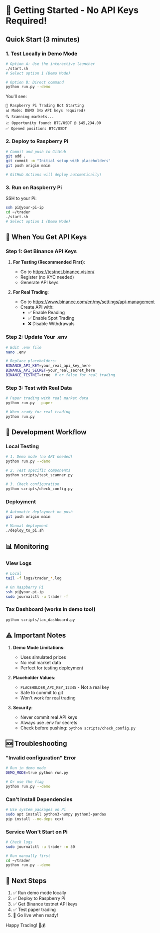 # 🚀 Getting Started - No API Keys Required!

## Quick Start (3 minutes)

### 1. Test Locally in Demo Mode

```bash
# Option A: Use the interactive launcher
./start.sh
# Select option 1 (Demo Mode)

# Option B: Direct command
python run.py --demo
```

You'll see:
```
🤖 Raspberry Pi Trading Bot Starting
📊 Mode: DEMO (No API keys required)
🔍 Scanning markets...
📈 Opportunity found: BTC/USDT @ $45,234.00
✅ Opened position: BTC/USDT
```

### 2. Deploy to Raspberry Pi

```bash
# Commit and push to GitHub
git add .
git commit -m "Initial setup with placeholders"
git push origin main

# GitHub Actions will deploy automatically!
```

### 3. Run on Raspberry Pi

SSH to your Pi:
```bash
ssh pi@your-pi-ip
cd ~/trader
./start.sh
# Select option 1 (Demo Mode)
```

## 📝 When You Get API Keys

### Step 1: Get Binance API Keys

1. **For Testing (Recommended First)**:
   - Go to https://testnet.binance.vision/
   - Register (no KYC needed)
   - Generate API keys

2. **For Real Trading**:
   - Go to https://www.binance.com/en/my/settings/api-management
   - Create API with:
     - ✅ Enable Reading
     - ✅ Enable Spot Trading
     - ❌ Disable Withdrawals

### Step 2: Update Your .env

```bash
# Edit .env file
nano .env

# Replace placeholders:
BINANCE_API_KEY=your_real_api_key_here
BINANCE_API_SECRET=your_real_secret_here
BINANCE_TESTNET=true  # or false for real trading
```

### Step 3: Test with Real Data

```bash
# Paper trading with real market data
python run.py --paper

# When ready for real trading
python run.py
```

## 🎯 Development Workflow

### Local Testing
```bash
# 1. Demo mode (no API needed)
python run.py --demo

# 2. Test specific components
python scripts/test_scanner.py

# 3. Check configuration
python scripts/check_config.py
```

### Deployment
```bash
# Automatic deployment on push
git push origin main

# Manual deployment
./deploy_to_pi.sh
```

## 📊 Monitoring

### View Logs
```bash
# Local
tail -f logs/trader_*.log

# On Raspberry Pi
ssh pi@your-pi-ip
sudo journalctl -u trader -f
```

### Tax Dashboard (works in demo too!)
```bash
python scripts/tax_dashboard.py
```

## ⚠️ Important Notes

1. **Demo Mode Limitations**:
   - Uses simulated prices
   - No real market data
   - Perfect for testing deployment

2. **Placeholder Values**:
   - `PLACEHOLDER_API_KEY_12345` - Not a real key
   - Safe to commit to git
   - Won't work for real trading

3. **Security**:
   - Never commit real API keys
   - Always use .env for secrets
   - Check before pushing: `python scripts/check_config.py`

## 🆘 Troubleshooting

### "Invalid configuration" Error
```bash
# Run in demo mode
DEMO_MODE=true python run.py

# Or use the flag
python run.py --demo
```

### Can't Install Dependencies
```bash
# Use system packages on Pi
sudo apt install python3-numpy python3-pandas
pip install --no-deps ccxt
```

### Service Won't Start on Pi
```bash
# Check logs
sudo journalctl -u trader -n 50

# Run manually first
cd ~/trader
python run.py --demo
```

## 🎉 Next Steps

1. ✅ Run demo mode locally
2. ✅ Deploy to Raspberry Pi
3. ✅ Get Binance testnet API keys
4. ✅ Test paper trading
5. 🚀 Go live when ready!

Happy Trading! 🤖💰